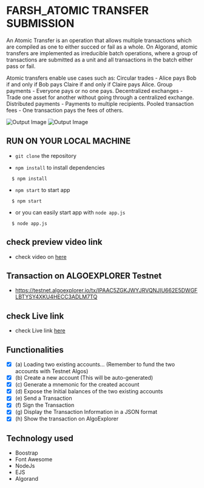 # FARSH_ATOMIC TRANSFER SUBMISSION

An Atomic Transfer is an operation that allows multiple transactions which are compiled as one to either succed or fail as a whole.
On Algorand, atomic transfers are implemented as irreducible batch operations, where a group of transactions are submitted as a unit and all transactions in the batch either pass or fail.

Atomic transfers enable use cases such as:
Circular trades - Alice pays Bob if and only if Bob pays Claire if and only if Claire pays Alice.
Group payments - Everyone pays or no one pays.
Decentralized exchanges - Trade one asset for another without going through a centralized exchange.
Distributed payments - Payments to multiple recipients.
Pooled transaction fees - One transaction pays the fees of others.

![Output Image ](https://github.com/farsh268/Algorand-Protocol-1/blob/main/Farsh-Atomic-Transfer-Bash/static/image/1.jpg)
![Output Image ](https://github.com/farsh268/Algorand-Protocol-1/blob/main/Farsh-Atomic-Transfer-Bash/static/image/2.jpg)

## RUN ON YOUR LOCAL MACHINE

- `git clone` the repository

- `npm install` to install dependencies

```
  $ npm install
```

- `npm start` to start app

```
  $ npm start
```

- or you can easily start app with `node app.js`

```
  $ node app.js
```

## check preview video link

- check video on [here](https://www.awesomescreenshot.com/video/7605378?key=5e006e6360495b5ee0d050653aec551b)

## Transaction on ALGOEXPLORER Testnet 

- https://testnet.algoexplorer.io/tx/IPAAC5ZGKJWYJRVQNJIU662E5DWGFLBTYSY4XKU4HECC3ADLM7TQ


## check Live link

- check Live link [here](https://atomic-transfer.herokuapp.com/)

## Functionalities

- [x] (a) Loading two existing accounts… (Remember to fund the two accounts with Testnet Algos)
- [x] (b) Create a new account (This will be auto-generated)
- [x] (c) Generate a mnemonic for the created account
- [x] (d) Expose the Initial balances of the two existing accounts
- [x] (e) Send a Transaction
- [x] (f) Sign the Transaction
- [x] (g) Display the Transaction Information in a JSON format
- [x] (h) Show the transaction on AlgoExplorer

## Technology used

- Boostrap
- Font Awesome
- NodeJs
- EJS
- Algorand
